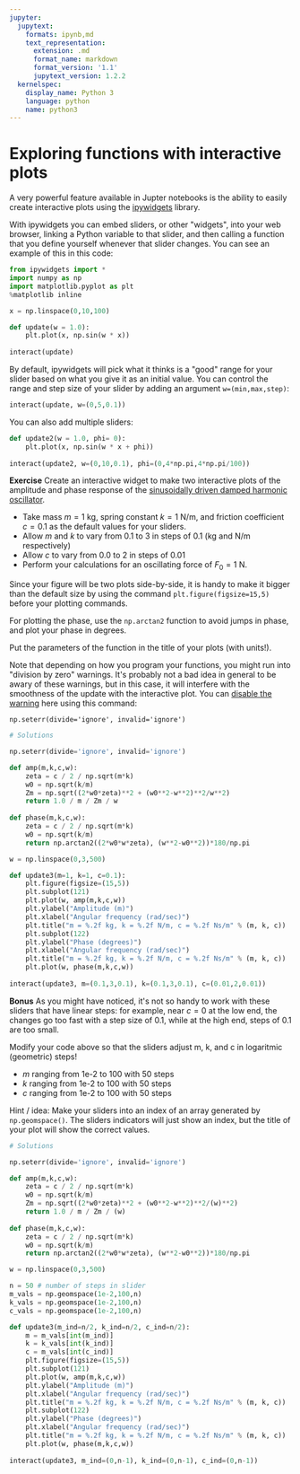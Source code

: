 ```yaml
---
jupyter:
  jupytext:
    formats: ipynb,md
    text_representation:
      extension: .md
      format_name: markdown
      format_version: '1.1'
      jupytext_version: 1.2.2
  kernelspec:
    display_name: Python 3
    language: python
    name: python3
---
```


# Exploring functions with interactive plots

A very powerful feature available in Jupter notebooks is the ability to easily create interactive plots using the <a href=https://ipywidgets.readthedocs.io/en/stable/examples/Using%20Interact.html>ipywidgets</a> library.

With ipywidgets you can embed sliders, or other "widgets", into your web browser, linking a Python variable to that slider, and then calling a function that you define yourself whenever that slider changes. You can see an example of this in this code:

```python
from ipywidgets import *
import numpy as np
import matplotlib.pyplot as plt
%matplotlib inline

x = np.linspace(0,10,100)

def update(w = 1.0):
    plt.plot(x, np.sin(w * x))
    
interact(update)
```

By default, ipywidgets will pick what it thinks is a "good" range for your slider based on what you give it as an initial value. You can control the range and step size of your slider by adding an argument `w=(min,max,step)`:

```python
interact(update, w=(0,5,0.1))
```

You can also add multiple sliders: 

```python
def update2(w = 1.0, phi= 0):
    plt.plot(x, np.sin(w * x + phi))
    
interact(update2, w=(0,10,0.1), phi=(0,4*np.pi,4*np.pi/100))
```

<!-- #region -->
**Exercise** Create an interactive widget to make two interactive plots of the amplitude and phase response of the <a href=https://en.wikipedia.org/wiki/Harmonic_oscillator#Sinusoidal_driving_force>sinusoidally driven damped harmonic oscillator</a>.

* Take mass $m = 1$ kg, spring constant $k = 1$ N/m, and friction coefficient $c = 0.1$ as the default values for your sliders. 
* Allow $m$ and $k$ to vary from 0.1 to 3 in steps of 0.1 (kg and N/m respectively)
* Allow $c$ to vary from 0.0 to 2 in steps of 0.01
* Perform your calculations for an oscillating force of $F_0 = 1$ N.

Since your figure will be two plots side-by-side, it is handy to make it bigger than the default size by using the command `plt.figure(figsize=15,5)` before your plotting commands.

For plotting the phase, use the `np.arctan2` function to avoid jumps in phase, and plot your phase in degrees.

Put the parameters of the function in the title of your plots (with units!).

Note that depending on how you program your functions, you might run into "division by zero" warnings. It's probably not a bad idea in general to be awary of these warnings, but in this case, it will interfere with the smoothness of the update with the interactive plot. You can <a href=https://stackoverflow.com/questions/29950557/ignore-divide-by-0-warning-in-numpy>disable the warning</a> here using this command:

```
np.seterr(divide='ignore', invalid='ignore')
```
<!-- #endregion -->

```python
# Solutions 

np.seterr(divide='ignore', invalid='ignore')

def amp(m,k,c,w):
    zeta = c / 2 / np.sqrt(m*k)
    w0 = np.sqrt(k/m)
    Zm = np.sqrt((2*w0*zeta)**2 + (w0**2-w**2)**2/w**2)
    return 1.0 / m / Zm / w
    
def phase(m,k,c,w):
    zeta = c / 2 / np.sqrt(m*k)
    w0 = np.sqrt(k/m)
    return np.arctan2((2*w0*w*zeta), (w**2-w0**2))*180/np.pi

w = np.linspace(0,3,500)

def update3(m=1, k=1, c=0.1):
    plt.figure(figsize=(15,5))
    plt.subplot(121)
    plt.plot(w, amp(m,k,c,w))
    plt.ylabel("Amplitude (m)")
    plt.xlabel("Angular frequency (rad/sec)")
    plt.title("m = %.2f kg, k = %.2f N/m, c = %.2f Ns/m" % (m, k, c))
    plt.subplot(122)
    plt.ylabel("Phase (degrees)")
    plt.xlabel("Angular frequency (rad/sec)")
    plt.title("m = %.2f kg, k = %.2f N/m, c = %.2f Ns/m" % (m, k, c))
    plt.plot(w, phase(m,k,c,w))
    
interact(update3, m=(0.1,3,0.1), k=(0.1,3,0.1), c=(0.01,2,0.01))
```

**Bonus** As you might have noticed, it's not so handy to work with these sliders that have linear steps: for example, near $c = 0$ at the low end, the changes go too fast with a step size of 0.1, while at the high end, steps of 0.1 are too small. 

Modify your code above so that the sliders adjust m, k, and c in logaritmic (geometric) steps!

* $m$ ranging from 1e-2 to 100 with 50 steps
* $k$ ranging from 1e-2 to 100 with 50 steps
* $c$ ranging from 1e-2 to 100 with 50 steps

Hint / idea: Make your sliders into an index of an array generated by ```np.geomspace()```. The sliders indicators will just show an index, but the title of your plot will show the correct values. 


```python
# Solutions 

np.seterr(divide='ignore', invalid='ignore')

def amp(m,k,c,w):
    zeta = c / 2 / np.sqrt(m*k)
    w0 = np.sqrt(k/m)
    Zm = np.sqrt((2*w0*zeta)**2 + (w0**2-w**2)**2/(w)**2)
    return 1.0 / m / Zm / (w)
    
def phase(m,k,c,w):
    zeta = c / 2 / np.sqrt(m*k)
    w0 = np.sqrt(k/m)
    return np.arctan2((2*w0*w*zeta), (w**2-w0**2))*180/np.pi

w = np.linspace(0,3,500)

n = 50 # number of steps in slider
m_vals = np.geomspace(1e-2,100,n)
k_vals = np.geomspace(1e-2,100,n)
c_vals = np.geomspace(1e-2,100,n)

def update3(m_ind=n/2, k_ind=n/2, c_ind=n/2):
    m = m_vals[int(m_ind)] 
    k = k_vals[int(k_ind)] 
    c = m_vals[int(c_ind)] 
    plt.figure(figsize=(15,5))
    plt.subplot(121)
    plt.plot(w, amp(m,k,c,w))
    plt.ylabel("Amplitude (m)")
    plt.xlabel("Angular frequency (rad/sec)")
    plt.title("m = %.2f kg, k = %.2f N/m, c = %.2f Ns/m" % (m, k, c))
    plt.subplot(122)
    plt.ylabel("Phase (degrees)")
    plt.xlabel("Angular frequency (rad/sec)")
    plt.title("m = %.2f kg, k = %.2f N/m, c = %.2f Ns/m" % (m, k, c))
    plt.plot(w, phase(m,k,c,w))
    
interact(update3, m_ind=(0,n-1), k_ind=(0,n-1), c_ind=(0,n-1))
```
